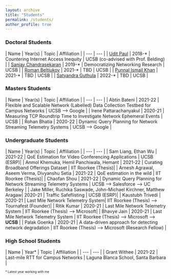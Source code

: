 ```yaml
---
layout: archive
title: "Students"
permalink: /students/
author_profile: true
---
```


<!-- <img style="float: center; padding: 10px 10px 10px 10px;" src="http://hannah-rae.github.io/images/group_zoom.jpg" width=500> -->

### Doctoral Students

| Name | Year(s) | Topic | Affiliation |
| --- | --- |
| [Udit Paul](https://u-paul.github.io/) | 2018-* | Countering Internet Access Inequity | UCSB (co-advised with Prof. Belding) |
| [Sanjay Chandrasekaran](http://sites.cs.ucsb.edu/~sanjaychandrasekaran/) | 2019-* | Democratizing Networking Research | UCSB |
| [Roman Beltiukov](https://maybe-hello-world.github.io/) | 2021-* | TBD | UCSB |
| [Punnal Ismail Khan](https://punnal.github.io/) | 2021-* | TBD | UCSB |
| [Satyandra Guthula](#) | 2022-* | TBD | UCSB |

### Masters Students

| Name | Year(s) | Topic | Affiliation |
| --- | --- |
| Abtin Bateni | 2021-22 | Flexible and Scalable Network (Labelled) Data Collection Testbed for Campus Networks | UCSB --> Google |
| Irene Pattarachanyakul | 2020-21 | Measuring TCP Roundtrip Time to Investigate Network Ephemeral Events | UCSB |
| Rohan Bhatia | 2020-22 | Dynamic Query Planning for Network Streaming Telemetry Systems | UCSB --> Google |



### Undergraduate Students

| Name | Year(s) | Topic | Affiliation |
| --- | --- |
| Sam Liang, Ethan Wu | 2021-22 | QoE Estimation for Video Conferencing Applications | UCSB (ESRP)|
| Anmol Khemuka, Hemil Panchiwala, Hemant | 2021-22 | Curating Broadband Offerings Dataset | IIT Roorkee (Thesis)|
| Arnesh Agrawal, Aseem Verma, Divyanshu Setia | 2021-22 | QoE estimation in the wild | IIT Roorkee (Thesis)|
| Chaofan Shou | 2021-22 | Dynamic Query Planning for Network Streaming Telemetry Systems | UCSB --> Salesforce --> UC Berkeley |
| Jake Miller, Ruchika Saswade, John-Michael Kirchner, Matthew Aragaw| 2020-21 | Traffic Safeflisting | UCSB (ESRP)|
| Kaustubh Trivedi | 2020-21 | Last Mile Network Telemetry System| IIT Roorkee (Thesis) --> Tournafest (Founder)|
| Ritik Kumar | 2020-21 | Last Mile Network Telemetry System | IIT Roorkee (Thesis) --> Microsoft|
| Bhavye Jain | 2020-21 | Last Mile Network Telemetry System | IIT Roorkee (Thesis) --> Microsoft --> **UCSB** |
| Palak Goenka | 2020-21 | A data-driven approach for detecting network degradation |  IIT Roorkee (Thesis) --> Microsoft (Research Fellow) |

<!-- | Mateo Wang | 2021-22 | Characterizing Broadband Offerings in US | UCSB (ESRP)| -->


### High School Students

| Name | Year\* | Topic | Affiliation |
| --- | --- |
| Grant Withee | 2021-22 | Last-mile RTT for Campus Networks | Laguna Blanca School, Santa Barbara |

<sub><sup>\* Latest year working with me</sup></sub>

<!-- ### Other research advising

| Name | Year\* | Topic | Last Known Affiliation |
| --- | --- |
| NDspace team | 2022 | Depth estimation for Street2Sat using structure from motion (Deloitte Gravity Challenge) | n/a |
| Robert Huppertz | 2021 | Burned area mapping near refugee settlements | Orbio |

<sub><sup>\* Latest year working with me</sup></sub> -->
